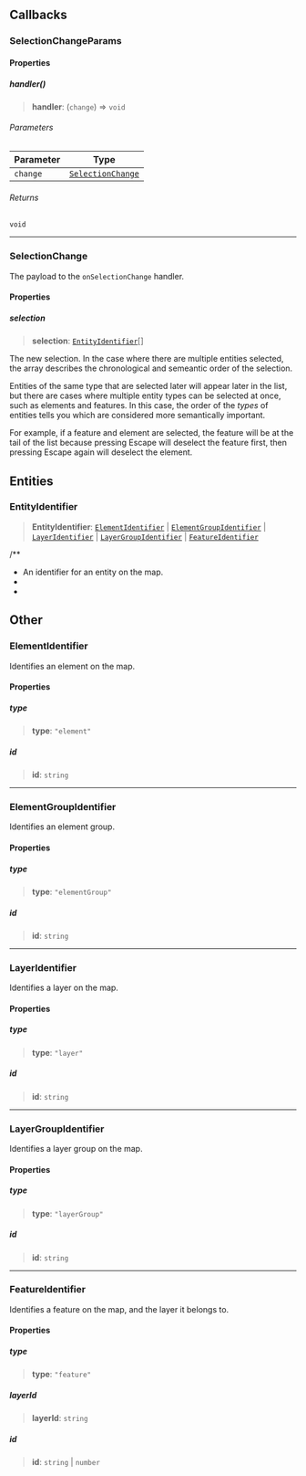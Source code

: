 ## Callbacks

### SelectionChangeParams

#### Properties

##### handler()

> **handler**: (`change`) => `void`

###### Parameters

| Parameter | Type                                              |
| --------- | ------------------------------------------------- |
| `change`  | [`SelectionChange`](Selection.md#selectionchange) |

###### Returns

`void`

***

### SelectionChange

The payload to the `onSelectionChange` handler.

#### Properties

##### selection

> **selection**: [`EntityIdentifier`](Selection.md#entityidentifier)\[]

The new selection. In the case where there are multiple entities selected,
the array describes the chronological and semeantic order of the selection.

Entities of the same type that are selected later will appear later in the
list, but there are cases where multiple entity types can be selected at once,
such as elements and features. In this case, the order of the *types* of entities
tells you which are considered more semantically important.

For example, if a feature and element are selected, the feature will be at the
tail of the list because pressing Escape will deselect the feature first, then
pressing Escape again will deselect the element.

## Entities

### EntityIdentifier

> **EntityIdentifier**: [`ElementIdentifier`](Selection.md#elementidentifier) | [`ElementGroupIdentifier`](Selection.md#elementgroupidentifier) | [`LayerIdentifier`](Selection.md#layeridentifier) | [`LayerGroupIdentifier`](Selection.md#layergroupidentifier) | [`FeatureIdentifier`](Selection.md#featureidentifier)

/\*\*

* An identifier for an entity on the map.
*
*

## Other

### ElementIdentifier

Identifies an element on the map.

#### Properties

##### type

> **type**: `"element"`

##### id

> **id**: `string`

***

### ElementGroupIdentifier

Identifies an element group.

#### Properties

##### type

> **type**: `"elementGroup"`

##### id

> **id**: `string`

***

### LayerIdentifier

Identifies a layer on the map.

#### Properties

##### type

> **type**: `"layer"`

##### id

> **id**: `string`

***

### LayerGroupIdentifier

Identifies a layer group on the map.

#### Properties

##### type

> **type**: `"layerGroup"`

##### id

> **id**: `string`

***

### FeatureIdentifier

Identifies a feature on the map, and the layer it belongs to.

#### Properties

##### type

> **type**: `"feature"`

##### layerId

> **layerId**: `string`

##### id

> **id**: `string` | `number`
